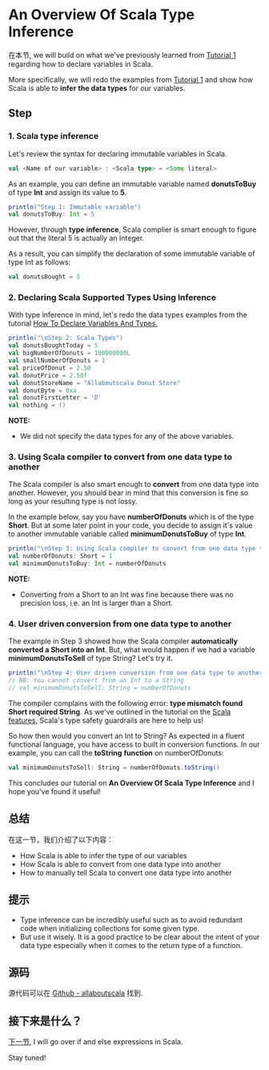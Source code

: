 # An Overview Of Scala Type Inference


在本节, we will build on what we've previously learned from [Tutorial 1](http://allaboutscala.com/tutorials/chapter-2-learning-basics-scala-programming/scala-basic-tutorial-declare-variables-types/) regarding how to declare variables in Scala.

 

More specifically, we will redo the examples from [Tutorial 1](http://allaboutscala.com/tutorials/chapter-2-learning-basics-scala-programming/scala-basic-tutorial-declare-variables-types/) and show how Scala is able to **infer** **the data types** for our variables.

## Step

### 1. Scala type inference
Let's review the syntax for declaring immutable variables in Scala.

```scala
val <Name of our variable> : <Scala type> = <Some literal>


```

As an example, you can define an immutable variable named **donutsToBuy** of type **Int** and assign its value to **5**.

```scala
println("Step 1: Immutable variable")
val donutsToBuy: Int = 5

```

However, through **type inference**, Scala complier is smart enough to figure out that the literal 5 is actually  an Integer.

As a result, you can simplify the declaration of some immutable variable of type Int as follows:

```scala
val donutsBought = 5

```

### 2. Declaring Scala Supported Types Using Inference

With type inference in mind, let's redo the data types examples from the tutorial [How To Declare Variables And Types.](http://allaboutscala.com/tutorials/chapter-2-learning-basics-scala-programming/scala-basic-tutorial-declare-variables-types/)

```scala
println("\nStep 2: Scala Types")
val donutsBoughtToday = 5
val bigNumberOfDonuts = 100000000L
val smallNumberOfDonuts = 1
val priceOfDonut = 2.50
val donutPrice = 2.50f
val donutStoreName = "Allaboutscala Donut Store"
val donutByte = 0xa
val donutFirstLetter = 'D'
val nothing = ()

```

**NOTE:**

- We did not specify the data types for any of the above variables. 

### 3. Using Scala compiler to convert from one data type to another
The Scala compiler is also smart enough to **convert** from one data type into another. However, you should bear in mind that this conversion is fine so long as your resulting type is not lossy.

In the example below, say you have **numberOfDonuts** which is of the type **Short**. But at some later point in your code, you decide to assign it's value to  another  immutable variable called **minimumDonutsToBuy** of type **Int**.

```scala
println("\nStep 3: Using Scala compiler to convert from one data type to another")
val numberOfDonuts: Short = 1
val minimumDonutsToBuy: Int = numberOfDonuts

```

**NOTE:**

- Converting from a Short to an Int was fine because there was no precision loss, i.e. an Int is larger than a Short.

### 4. User driven conversion from one data type to another
The example in Step 3 showed how the Scala compiler **automatically** **converted a Short into an Int**. But, what would happen if we had a variable **minimumDonutsToSell** of type String? Let's try it.

```scala
println("\nStep 4: User driven conversion from one data type to another ")
// NB: You cannot convert from an Int to a String
// val minimumDonutsToSell: String = numberOfDonuts

```

The compiler complains with the following error: **type mismatch found Short required String**. As we've outlined in the tutorial on the [Scala features](http://allaboutscala.com/tutorials/scala-introduction/scala-functional-programming-features/), Scala's type safety guardrails are here to help us!

So how then would you convert an Int to String? As expected in a fluent functional language, you have access to built in conversion functions. In our example, you can call the **toString** **function** on numberOfDonuts:

```scala
val minimumDonutsToSell: String = numberOfDonuts.toString()

```

This concludes our tutorial on **An Overview Of Scala Type Inference** and I hope you've found it useful!


## 总结

在这一节，我们介绍了以下内容：

- How Scala is able to infer the type of our variables
- How Scala is able to convert from one data type into another
- How to manually tell Scala to convert one data type into another

## 提示

- Type inference can be incredibly useful such as to avoid redundant code when initializing collections for some given type.
- But use it wisely. It is a good practice to be clear about the intent of your data type especially when it comes to the return type of a function.

## 源码

源代码可以在 [Github - allaboutscala](https://github.com/nadimbahadoor/allaboutscala) 找到.

 

## 接下来是什么？

[下一节](http://allaboutscala.com/tutorials/chapter-2-learning-basics-scala-programming/scala-tutorial-use-if-else-statement-expression/), I will go over if and else expressions in Scala.

 

Stay tuned!
